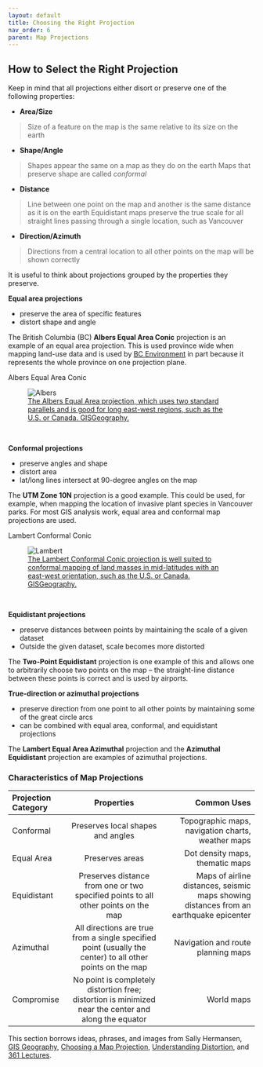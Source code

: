 ```yaml
---
layout: default
title: Choosing the Right Projection
nav_order: 6
parent: Map Projections
---
```


## How to Select the Right Projection

Keep in mind that all projections either disort or preserve one of the following properties:

-	**Area/Size**
> Size of a feature on the map is the same relative to its size on the earth
-	**Shape/Angle**
> Shapes appear the same on a map as they do on the earth
> Maps that preserve shape are called *conformal*
-	**Distance**
> Line between one point on the map and another is the same distance as it is on the earth
> Equidistant maps preserve the true scale for all straight lines passing through a single location, such as Vancouver
-	**Direction/Azimuth**
> Directions from a central location to all other points on the map will be shown correctly

It is useful to think about projections grouped by the properties they preserve.

**Equal area projections**

- preserve the area of specific features
- distort shape and angle

The British Columbia (BC) **Albers Equal Area Conic** projection is an example of an equal area projection. This is used province wide when mapping land-use data and is used by [BC Environment](https://ibis.geog.ubc.ca/~brian/Course.Notes/bceprojection.html) in part because it represents the whole province on one projection plane.

Albers Equal Area Conic

<figure>
  <img src="../images/albers.jpg"
  alt="Albers">
  <figcaption><a href="https://gisgeography.com/conic-projection-lambert-albers-polyconic/">The Albers Equal Area projection, which uses two standard parallels and is good for long east-west regions, such as the U.S. or Canada. <a href="https://gisgeography.com/">GISGeography.</a> </figcaption>
</figure>

<p>&nbsp;</p>

**Conformal projections**

- preserve angles and shape
- distort area
- lat/long lines intersect at 90-degree angles on the map

The **UTM Zone 10N** projection is a good example. This could be used, for example, when mapping the location of invasive plant species in Vancouver parks.
For most GIS analysis work, equal area and conformal map projections are used.

Lambert Conformal Conic

<figure>
  <img src="../images/lambert.jpg"
  alt="Lambert">
  <figcaption><a href="https://gisgeography.com/conic-projection-lambert-albers-polyconic/">The Lambert Conformal Conic projection is well suited to conformal mapping of land masses in mid-latitudes with an east-west orientation, such as the U.S. or Canada. <a href="https://gisgeography.com/">GISGeography.</a> </figcaption>
</figure>

<p>&nbsp;</p>

**Equidistant projections**

- preserve distances between points by maintaining the scale of a given dataset
- Outside the given dataset, scale becomes more distorted

The **Two-Point Equidistant** projection is one example of this and allows one to arbitrarily choose two points on the map – the straight-line distance between these points is correct and is used by airports.

**True-direction or azimuthal projections**

- preserve direction from one point to all other points by maintaining some of the great circle arcs
- can be combined with equal area, conformal, and equidistant projections

The **Lambert Equal Area Azimuthal** projection and the **Azimuthal Equidistant** projection are examples of azimuthal projections.

### Characteristics of Map Projections

| Projection Category | Properties | Common Uses |
| :------------- | :-------------: | -------------: |
| Conformal | Preserves local shapes and angles | Topographic maps, navigation charts, weather maps |
| Equal Area | Preserves areas | Dot density maps, thematic maps |
| Equidistant| Preserves distance from one or two specified points to all other points on the map | Maps of airline distances, seismic maps showing distances from an earthquake epicenter |
| Azimuthal | All directions are true from a single specified point (usually the center) to all other points on the map | Navigation and route planning maps |
| Compromise | No point is completely distortion free; distortion is minimized near the center and along the equator | World maps |

This section borrows ideas, phrases, and images from Sally Hermansen, [GIS Geography](https://gisgeography.com/conic-projection-lambert-albers-polyconic/), [Choosing a Map Projection](http://www.geography.hunter.cuny.edu/~jochen/GTECH361/lectures/lecture04/concepts/12%20-%20Choosing%20a%20map%20projection.html), [Understanding Distortion](http://www.geography.hunter.cuny.edu/~jochen/GTECH361/lectures/lecture04/concepts/11%20-%20Understanding%20distortion.html), and [361 Lectures](http://www.geography.hunter.cuny.edu/~jochen/GTECH361/lectures/).
